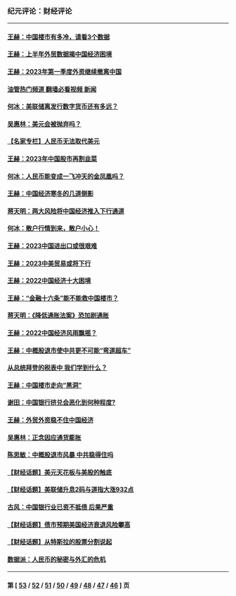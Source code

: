 ### 纪元评论：财经评论
---
#### [王赫：中国楼市有多冷，请看3个数据](../../pages/nsc1026/n14046129.md?09190330) 
#### [王赫：上半年外贸数据揭中国经济困境](../../pages/nsc1026/n14034198.md?09190330) 
#### [王赫：2023年第一季度外资继续撤离中国](../../pages/nsc1026/n13988870.md?09190330) 
#### [油管热门频道 翻墙必看视频 新闻](ok?09190330)
#### [何冰：美联储离发行数字货币还有多远？](../../pages/nsc1026/n13986109.md?09190330) 
#### [吴惠林：美元会被抛弃吗？](../../pages/nsc1026/n13984087.md?09190330) 
#### [【名家专栏】人民币无法取代美元](../../pages/nsc1026/n13974270.md?09190330) 
#### [王赫：2023年中国股市再割韭菜](../../pages/nsc1026/n13965334.md?09190330) 
#### [何冰：人民币能变成一飞冲天的金凤凰吗？](../../pages/nsc1026/n13964999.md?09190330) 
#### [王赫：中国经济寒冬的几道侧影](../../pages/nsc1026/n13932953.md?09190330) 
#### [蒋天明：两大风险将中国经济推入下行通道](../../pages/nsc1026/n13929820.md?09190330) 
#### [何冰：散户行情到来，散户小心！](../../pages/nsc1026/n13928308.md?09190330) 
#### [王赫：2023中国进出口或很艰难](../../pages/nsc1026/n13911515.md?09190330) 
#### [王赫：2023中美贸易或将下行](../../pages/nsc1026/n13899005.md?09190330) 
#### [王赫：2022中国经济十大困境](../../pages/nsc1026/n13883766.md?09190330) 
#### [王赫：“金融十六条”能不能救中国楼市？](../../pages/nsc1026/n13868431.md?09190330) 
#### [蒋天明：《降低通胀法案》恐加剧通胀](../../pages/nsc1026/n13806996.md?09190330) 
#### [王赫：2022中国经济风雨飘摇？](../../pages/nsc1026/n13803207.md?09190330) 
#### [王赫：中概股退市使中共更不可能“弯道超车”](../../pages/nsc1026/n13802858.md?09190330) 
#### [从总统拜登的税表中 我们学到什么？](../../pages/nsc1026/n13773081.md?09190330) 
#### [王赫：中国楼市走向“黑洞”](../../pages/nsc1026/n13770647.md?09190330) 
#### [谢田：中国银行挤兑会恶化到何种程度?](../../pages/nsc1026/n13766965.md?09190330) 
#### [王赫：外贸外资稳不住中国经济](../../pages/nsc1026/n13753933.md?09190330) 
#### [吴惠林：正念因应通货膨胀](../../pages/nsc1026/n13750350.md?09190330) 
#### [陈思敏：中概股退市风暴 中共稳得住吗](../../pages/nsc1026/n13738978.md?09190330) 
#### [【财经话题】美元天花板与美股的触底](../../pages/nsc1026/n13736495.md?09190330) 
#### [【财经话题】美联储升息2码与道指大涨932点](../../pages/nsc1026/n13727377.md?09190330) 
#### [古风：中国银行业已资不抵债 后果严重](../../pages/nsc1026/n13726111.md?09190330) 
#### [【财经话题】债市预期美国经济衰退风险攀高](../../pages/nsc1026/n13698043.md?09190330) 
#### [【财经话题】从特斯拉的股票分割说起](../../pages/nsc1026/n13679733.md?09190330) 
#### [数据派：人民币的秘密与外汇的危机](../../pages/nsc1026/n13667092.md?09190330) 

---
#### 第 [ [53](./53.md?09190330) / [52](./52.md?09190330) / [51](./51.md?09190330) / [50](./50.md?09190330) / [49](./49.md?09190330) / [48](./48.md?09190330) / [47](./47.md?09190330) / [46](./46.md?09190330) ] 页
